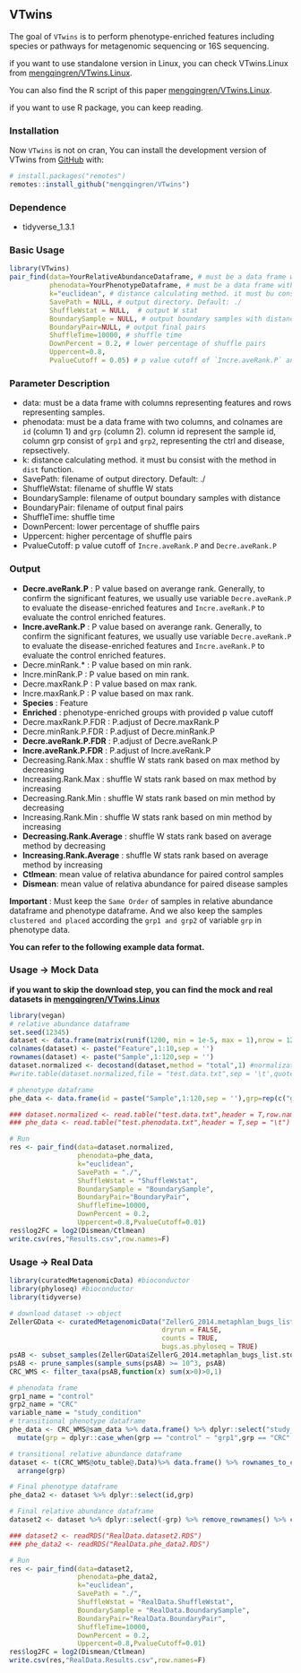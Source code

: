 ## VTwins
The goal of `VTwins` is to perform phenotype-enriched features including species or pathways for metagenomic sequencing or 16S sequencing.

if you want to use standalone version in Linux, you can check VTwins.Linux from [mengqingren/VTwins.Linux](https://github.com/mengqingren/VTwins.Linux).

You can also find the R script of this paper [mengqingren/VTwins.Linux](https://github.com/mengqingren/VTwins.Linux).

if you want to use R package, you can keep reading. 

### Installation
Now `VTwins` is not on cran, You can install the development version of
VTwins from [GitHub](https://github.com/) with:
  
  ``` r
# install.packages("remotes")
remotes::install_github("mengqingren/VTwins")
```
### Dependence
- tidyverse_1.3.1

### Basic Usage
``` r
library(VTwins)
pair_find(data=YourRelativeAbundanceDataframe, # must be a data frame with columns representing features and rows representing samples.
          phenodata=YourPhenotypeDataframe, # must be a data frame with two columns, and colnames are `id` (column 1) and `grp` (column 2). column id represent the sample id, column grp consist of `grp1` and `grp2`, representing the ctrl and disease, repsectively.
          k="euclidean", # distance calculating method. it must bu consist with the method in `dist` function.
          SavePath = NULL, # output directory. Default: ./
          ShuffleWstat = NULL,  # output W stat
          BoundarySample = NULL, # output boundary samples with distance
          BoundaryPair=NULL, # output final pairs 
          ShuffleTime=10000, # shuffle time
          DownPercent = 0.2, # lower percentage of shuffle pairs
          Uppercent=0.8,
          PvalueCutoff = 0.05) # p value cutoff of `Incre.aveRank.P` and `Decre.aveRank.P`
```
### Parameter Description
- data: must be a data frame with columns representing features and rows representing samples.
- phenodata: must be a data frame with two columns, and colnames are `id` (column 1) and `grp` (column 2). column id represent the sample id, column grp consist of `grp1` and `grp2`, representing the ctrl and disease, repsectively.
- k: distance calculating method. it must bu consist with the method in `dist` function.
- SavePath: filename of output directory. Default: ./
- ShuffleWstat: filename of shuffle W stats
- BoundarySample: filename of output boundary samples with distance
- BoundaryPair: filename of output final pairs 
- ShuffleTime: shuffle time
- DownPercent: lower percentage of shuffle pairs
- Uppercent: higher percentage of shuffle pairs
- PvalueCutoff: p value cutoff of `Incre.aveRank.P` and `Decre.aveRank.P`

### Output
- **Decre.aveRank.P** : P value based on averange rank. Generally, to confirm the significant features, we usually use variable `Decre.aveRank.P` to evaluate the disease-enriched features and `Incre.aveRank.P` to evaluate the control enriched features. 
- **Incre.aveRank.P** : P value based on averange rank. Generally, to confirm the significant features, we usually use variable `Decre.aveRank.P` to evaluate the disease-enriched features and `Incre.aveRank.P` to evaluate the control enriched features. 
- Decre.minRank.* : P value based on min rank.
- Incre.minRank.P : P value based on min rank.
- Decre.maxRank.P : P value based on max rank.
- Incre.maxRank.P : P value based on max rank.
- **Species** : Feature
- **Enriched** : phenotype-enriched groups with provided p value cutoff
- Decre.maxRank.P.FDR : P.adjust of Decre.maxRank.P
- Decre.minRank.P.FDR : P.adjust of Decre.minRank.P
- **Decre.aveRank.P.FDR** : P.adjust of Decre.aveRank.P
- **Incre.aveRank.P.FDR** : P.adjust of Incre.aveRank.P
- Decreasing.Rank.Max : shuffle W stats rank based on max method by decreasing
- Increasing.Rank.Max : shuffle W stats rank based on max method by increasing
- Decreasing.Rank.Min : shuffle W stats rank based on min method by decreasing
- Increasing.Rank.Min : shuffle W stats rank based on min method by increasing
- **Decreasing.Rank.Average** : shuffle W stats rank based on average method by decreasing
- **Increasing.Rank.Average** : shuffle W stats rank based on average method by increasing
- **Ctlmean**: mean value of relativa abundance for paired control samples
- **Dismean**: mean value of relativa abundance for paired disease samples

**Important** : Must keep the `Same Order` of samples in  relative abundance dataframe and phenotype dataframe. And we also keep the samples `clustered and placed` according the `grp1 and grp2` of variable `grp` in phenotype data. 

**You can refer to the following example data format.**
  
### Usage -> Mock Data 
  
**if you want to skip the download step, you can find the mock and real datasets in [mengqingren/VTwins.Linux](https://github.com/mengqingren/VTwins.Linux)**
  
``` r
library(vegan)
# relative abundance dataframe
set.seed(12345)
dataset <- data.frame(matrix(runif(1200, min = 1e-5, max = 1),nrow = 120,ncol = 10))
colnames(dataset) <- paste("Feature",1:10,sep = '')
rownames(dataset) <- paste("Sample",1:120,sep = '')
dataset.normalized <- decostand(dataset,method = "total",1) #normalization for fetures like species's relative abundance 
#write.table(dataset.normalized,file = "test.data.txt",sep = '\t',quote = F)

# phenotype dataframe
phe_data <- data.frame(id = paste("Sample",1:120,sep = ''),grp=rep(c("grp1","grp2"),c(60,60)))

### dataset.normalized <- read.table("test.data.txt",header = T,row.names = 1,sep = '\t')
### phe_data <- read.table("test.phenodata.txt",header = T,sep = "\t")

# Run
res <- pair_find(data=dataset.normalized,
                 phenodata=phe_data,
                 k="euclidean",
                 SavePath = "./",
                 ShuffleWstat = "ShuffleWstat", 
                 BoundarySample = "BoundarySample",
                 BoundaryPair="BoundaryPair",
                 ShuffleTime=10000,
                 DownPercent = 0.2,
                 Uppercent=0.8,PvalueCutoff=0.01)
res$log2FC = log2(Dismean/Ctlmean)
write.csv(res,"Results.csv",row.names=F)
```

### Usage -> Real Data

``` r
library(curatedMetagenomicData) #bioconductor
library(phyloseq) #bioconductor
library(tidyverse)

# download dataset -> object
ZellerGData <- curatedMetagenomicData("ZellerG_2014.metaphlan_bugs_list*",
                                      dryrun = FALSE,
                                      counts = TRUE,
                                      bugs.as.phyloseq = TRUE)
psAB <- subset_samples(ZellerGData$ZellerG_2014.metaphlan_bugs_list.stool, study_condition != "adenoma")
psAB <- prune_samples(sample_sums(psAB) >= 10^3, psAB)
CRC_WMS <- filter_taxa(psAB,function(x) sum(x>0)>0,1)

# phenodata frame
grp1_name = "control"
grp2_name = "CRC"
variable_name = "study_condition"
# transitional phenotype dataframe
phe_data <- CRC_WMS@sam_data %>% data.frame() %>% dplyr::select("study_condition") %>% rownames_to_column() %>% dplyr::rename(id=1,grp=2) %>%
  mutate(grp = dplyr::case_when(grp == "control" ~ "grp1",grp == "CRC" ~ "grp2")) %>% arrange(grp)

# transitional relative abundance dataframe
dataset <- t(CRC_WMS@otu_table@.Data)%>% data.frame() %>% rownames_to_column() %>% merge(phe_data,.,by.x="id",by.y="rowname") %>%
  arrange(grp)

# Final phenotype dataframe
phe_data2 <- dataset %>% dplyr::select(id,grp)

# Final relative abundance dataframe
dataset2 <- dataset %>% dplyr::select(-grp) %>% remove_rownames() %>% column_to_rownames("id")

### dataset2 <- readRDS("RealData.dataset2.RDS")
### phe_data2 <- readRDS("RealData.phe_data2.RDS")

# Run
res <- pair_find(data=dataset2,
                 phenodata=phe_data2,
                 k="euclidean",
                 SavePath = "./",
                 ShuffleWstat = "RealData.ShuffleWstat", 
                 BoundarySample = "RealData.BoundarySample",
                 BoundaryPair="RealData.BoundaryPair",
                 ShuffleTime=10000,
                 DownPercent = 0.2,
                 Uppercent=0.8,PvalueCutoff=0.01)
res$log2FC = log2(Dismean/Ctlmean)
write.csv(res,"RealData.Results.csv",row.names=F)
```
